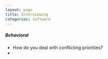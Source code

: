 ```yaml
---
layout: page
title: Interviewing
categories: software
---
```


##### Behavioral
 * How do you deal with conflicting priorities?
 * 
